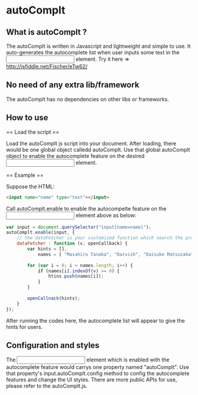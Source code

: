 autoComplt
==========
## What is autoComplt ?
The autoComplt is written in Javascript and lightweight and simple to use. It auto-generates the autocomplete list when user inputs some text in the <input> element.
Try it here => http://jsfiddle.net/Fischer/eTw62/


## No need of any extra lib/framework
The autoComplt has no dependencies on other libs or frameworks.


## How to use
== Load the script ==

Load the autoComplt js script into your document. After loading, there would be one global object calledd autoComplt. Use that global autoComplt object to enable the autocomplete feature on the desired <input> element.


== Example ==

Suppose the HTML:
```html
<input name="name" type="text"></input>
````

Call autoComplt.enable to enable the autocompelte feature on the <input> element above as below:
```javascript
var input = document.querySelector("input[name=name]");
autoComplt.enable(input, {
    // the dataFetcher is your customized function which search the proper autocomplete hints based on the user's input.
    dataFetcher : function (v, openCallback) {
        var hints = [],
            names = [ "Masahiro Tanaka", "Darvish", "Daisuke Matsuzaka" ];
        
        for (var i = 0; i < names.length; i++) {
            if (names[i].indexOf(v) >= 0) {
                htins.push(names[i]);
            }
        }
        
        openCallnack(hints);
    }
});
```

After running the codes here, the autocomplete list will appear to give the hints for users.


## Configuration and styles
The <input> element which is enabled with the autocomplete feature would carrys one property named "autoComplt". Use that property's input.autoComplt.config method to config the autocomplete features and change the UI styles. There are more public APIs for use, please refer to the autoComplt.js.


